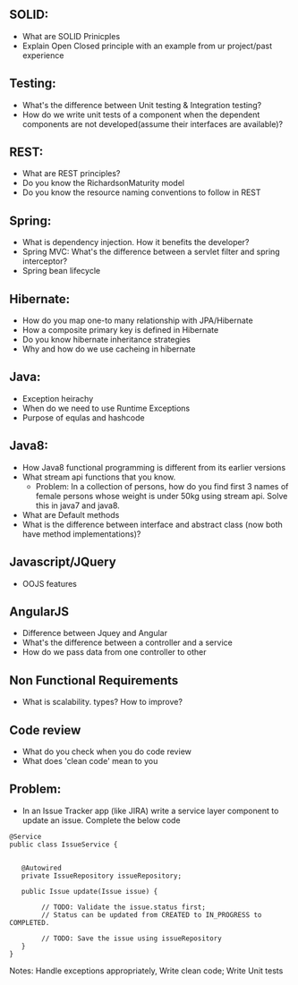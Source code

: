 ## SOLID:
  * What are SOLID Prinicples
  * Explain Open Closed principle with an example from ur project/past experience

## Testing:
  * What's the difference between Unit testing & Integration testing?
  * How do we write unit tests of a component when the dependent components are not developed(assume their interfaces are available)?
  
## REST:
  * What are REST principles?
  * Do you know the RichardsonMaturity model
  * Do you know the resource naming conventions to follow in REST
  
## Spring:
  * What is dependency injection. How it benefits the developer?
  * Spring MVC: What's the difference between a servlet filter and spring interceptor?
  * Spring bean lifecycle
  
## Hibernate:
  * How do you map one-to many relationship with JPA/Hibernate
  * How a composite primary key is defined in Hibernate
  * Do you know hibernate inheritance strategies
  * Why and how do we use cacheing in hibernate
  
## Java:
 * Exception heirachy
 * When do we need to use Runtime Exceptions
 * Purpose of equlas and hashcode
 
## Java8:
 * How Java8 functional programming is different from its earlier versions
 * What stream api functions that you know. 
	- Problem: In a collection of persons, how do you find first 3 names of female persons whose weight is under 50kg using stream api. Solve this in java7 and java8.
 * What are Default methods
 * What is the difference between interface and abstract class (now both have method implementations)?
  
  
## Javascript/JQuery
  * OOJS features
  
## AngularJS
   * Difference between Jquey and Angular
   * What's the difference between a controller and a service
   * How do we pass data from one controller to other

## Non Functional Requirements
  * What is scalability. types? How to improve?
  
## Code review
  * What do you check when you do code review
  * What does 'clean code' mean to you
  
## Problem:

* In an Issue Tracker app (like JIRA) write a service layer component to update an issue. Complete the below code
```
@Service
public class IssueService {


   @Autowired
   private IssueRepository issueRepository;
   
   public Issue update(Issue issue) {
		
		// TODO: Validate the issue.status first; 
		// Status can be updated from CREATED to IN_PROGRESS to COMPLETED. 
		
		// TODO: Save the issue using issueRepository
   }
}
```

Notes: Handle exceptions appropriately, Write clean code; Write Unit tests
